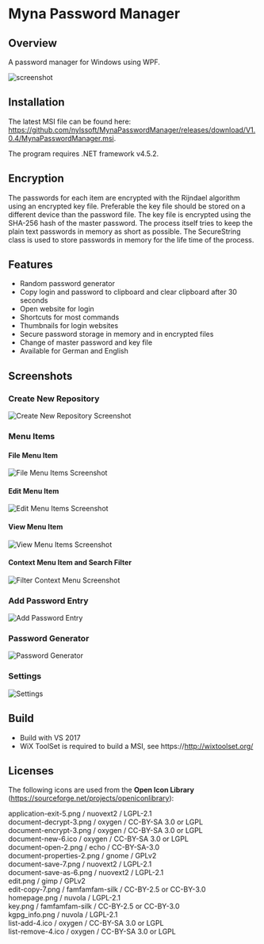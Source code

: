 # Myna Password Manager

## Overview

A password manager for Windows using WPF.

![screenshot](screenshots/mynapasswordmanager.png)

## Installation

The latest MSI file can be found here: https://github.com/nylssoft/MynaPasswordManager/releases/download/V1.0.4/MynaPasswordManager.msi.

The program requires .NET framework v4.5.2.

## Encryption

The passwords for each item are encrypted with the Rijndael algorithm using an encrypted key file.
Preferable the key file should be stored on a different device than the password file.
The key file is encrypted using the SHA-256 hash of the master password.
The process itself tries to keep the plain text passwords in memory as short as possible. The SecureString class is used to store passwords in memory for the life time of the process.

## Features

* Random password generator
* Copy login and password to clipboard and clear clipboard after 30 seconds
* Open website for login
* Shortcuts for most commands
* Thumbnails for login websites
* Secure password storage in memory and in encrypted files
* Change of master password and key file
* Available for German and English

## Screenshots

### Create New Repository

![Create New Repository Screenshot](screenshots/mynapasswordmanager_create.png)

### Menu Items

#### File Menu Item

![File Menu Items Screenshot](screenshots/mynapasswordmanager_file.png)

#### Edit Menu Item

![Edit Menu Items Screenshot](screenshots/mynapasswordmanager_edit.png)

#### View Menu Item

![View Menu Items Screenshot](screenshots/mynapasswordmanager_view.png)

#### Context Menu Item and Search Filter

![Filter Context Menu Screenshot](screenshots/mynapasswordmanager_filterandcontext.png)

### Add Password Entry

![Add Password Entry](screenshots/mynapasswordmanager_add.png)

### Password Generator

![Password Generator](screenshots/mynapasswordmanager_pwdgen.png)

### Settings

![Settings](screenshots/mynapasswordmanager_settings.png)

## Build

- Build with VS 2017
- WiX ToolSet is required to build a MSI, see https://http://wixtoolset.org/

## Licenses

The following icons are used from the **Open Icon Library** (https://sourceforge.net/projects/openiconlibrary):

application-exit-5.png / nuovext2 / LGPL-2.1<br>
document-decrypt-3.png / oxygen / CC-BY-SA 3.0 or LGPL<br>
document-encrypt-3.png / oxygen / CC-BY-SA 3.0 or LGPL<br>
document-new-6.ico / oxygen / CC-BY-SA 3.0 or LGPL<br>
document-open-2.png / echo / CC-BY-SA-3.0<br>
document-properties-2.png / gnome / GPLv2<br>
document-save-7.png / nuovext2 / LGPL-2.1<br>
document-save-as-6.png / nuovext2 / LGPL-2.1<br>
edit.png / gimp / GPLv2<br>
edit-copy-7.png / famfamfam-silk / CC-BY-2.5 or CC-BY-3.0<br>
homepage.png / nuvola / LGPL-2.1<br>
key.png / famfamfam-silk / CC-BY-2.5 or CC-BY-3.0<br>
kgpg_info.png / nuvola / LGPL-2.1<br>
list-add-4.ico / oxygen / CC-BY-SA 3.0 or LGPL<br>
list-remove-4.ico / oxygen / CC-BY-SA 3.0 or LGPL

